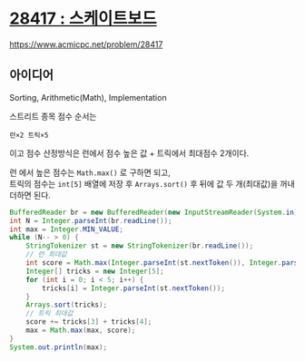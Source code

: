 # [28417 : 스케이트보드](https://www.acmicpc.net/problem/28417)
https://www.acmicpc.net/problem/28417

## 아이디어
Sorting, Arithmetic(Math), Implementation

스트리트 종목 점수 순서는
```text
런×2 트릭×5
```

이고 점수 산정방식은 런에서 점수 높은 값 + 트릭에서 최대점수 2개이다.

런 에서 높은 점수는 `Math.max()` 로 구하면 되고,  
트릭의 점수는 `int[5]` 배열에 저장 후 `Arrays.sort()` 후 뒤에 값 두 개(최대값)을 꺼내 더하면 된다.
```java
BufferedReader br = new BufferedReader(new InputStreamReader(System.in));
int N = Integer.parseInt(br.readLine());
int max = Integer.MIN_VALUE;
while (N-- > 0) {
    StringTokenizer st = new StringTokenizer(br.readLine());
    // 런 최대값
    int score = Math.max(Integer.parseInt(st.nextToken()), Integer.parseInt(st.nextToken()));
    Integer[] tricks = new Integer[5];
    for (int i = 0; i < 5; i++) {
        tricks[i] = Integer.parseInt(st.nextToken());
    }
    Arrays.sort(tricks);
    // 트릭 최대값
    score += tricks[3] + tricks[4];
    max = Math.max(max, score);
}
System.out.println(max);
```